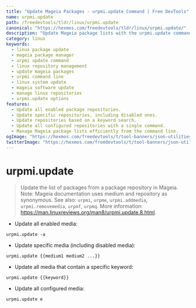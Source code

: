 ```yaml
---
title: "Update Mageia Packages - urpmi.update Command | Free DevTools"
name: urpmi.update
path: /freedevtools/tldr/linux/urpmi.update
canonical: "https://hexmos.com/freedevtools/tldr/linux/urpmi.update/"
description: "Update Mageia package lists with the urpmi.update command. Manage repositories and update specific media or keywords. Free online tool, no registration required."
category: linux
keywords:
  - linux package update
  - mageia package manager
  - urpmi update command
  - linux repository management
  - update mageia packages
  - urpmi command line
  - linux system update
  - mageia software update
  - manage linux repositories
  - urpmi.update options
features:
  - Update all enabled package repositories.
  - Update specific repositories, including disabled ones.
  - Update repositories based on a keyword search.
  - Update all configured repositories with a single command.
  - Manage Mageia package lists efficiently from the command line.
ogImage: "https://hexmos.com/freedevtools/t/tool-banners/json-utilities-banner.png"
twitterImage: "https://hexmos.com/freedevtools/t/tool-banners/json-utilities-banner.png"
---
```


# urpmi.update

> Update the list of packages from a package repository in Mageia.
> Note: Mageia documentation uses medium and repository as synonymous.
> See also: `urpmi`, `urpme`, `urpmi.addmedia`, `urpmi.removemedia`, `urpmf`, `urpmq`.
> More information: <https://man.linuxreviews.org/man8/urpmi.update.8.html>.

- Update all enabled media:

`urpmi.update -a`

- Update specific media (including disabled media):

`urpmi.update {{medium1 medium2 ...}}`

- Update all media that contain a specific keyword:

`urpmi.update {{keyword}}`

- Update all configured media:

`urpmi.update e`
